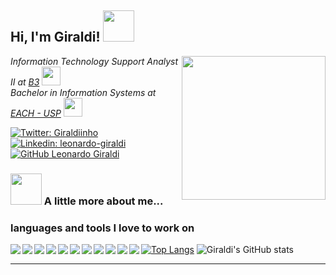 <h2> Hi, I'm Giraldi! <img src="https://media.giphy.com/media/mGcNjsfWAjY5AEZNw6/giphy.gif" width="50"></h2>
<img align='right' src="https://media.giphy.com/media/fkZukR450RQ1qnGaq9/giphy.gif" width="230">
<p>
  <em>Information Technology Support Analyst II at 
    <a href="http://www.b3.com.br/pt_br/">B3</a>
    <img src="https://investidorsardinha.r7.com/wp-content/uploads/2020/04/b3.png" width="30">
    </br>
    Bachelor in Information Systems at 
    <a href="http://www.each.usp.br/">EACH - USP</a>
    <img src="https://upload.wikimedia.org/wikipedia/commons/8/83/Logo_EACH-USP.svg" width="30"> 
  </em>
</p>

[![Twitter: Giraldiinho](https://img.shields.io/twitter/follow/Giraldiinho?style=social)](https://twitter.com/Giraldiinho)
[![Linkedin: leonardo-giraldi](https://img.shields.io/badge/-leonardogiraldi-blue?style=flat-square&logo=Linkedin&logoColor=white&link=https://www.linkedin.com/in/leonardo-giraldi/)](https://www.linkedin.com/in/leonardo-giraldi/)
[![GitHub Leonardo Giraldi](https://img.shields.io/github/followers/leogiraldimg?label=follow&style=social)](https://github.com/leogiraldimg)

### <img src="https://media.giphy.com/media/VgCDAzcKvsR6OM0uWg/giphy.gif" width="50"> A little more about me...

### languages and tools I love to work on

<div class="row">
  <img src="https://img.icons8.com/color/25/000000/javascript.png" align="left" />
  <img src="https://img.icons8.com/color/25/000000/react-native.png" align="left" />
  <img src="https://img.icons8.com/color/25/000000/nodejs.png" align="left" />
  <img src="https://img.icons8.com/color/25/000000/python.png" align="left" />
  <img src="https://img.icons8.com/color/25/000000/vue-js.png" align="left" />
  <img src="https://img.icons8.com/color/25/000000/ansible.png" align="left" />
  <img src="https://img.icons8.com/color/25/000000/sass-avatar.png" align="left" />
  <img src="https://img.icons8.com/color/25/000000/ubuntu--v1.png" align="left" />
  <img src="https://img.icons8.com/color/25/000000/docker.png" align="left" />
  <img src="https://img.icons8.com/color/25/000000/mongodb.png" align="left" />
  <img src="https://img.icons8.com/color/25/000000/visual-studio-code-2019.png" align="left" />
</div>

[![Top Langs](https://github-readme-stats.vercel.app/api/top-langs/?username=leogiraldimg&layout=compact&theme=tokyonight)](https://github.com/leogiraldimg)
![Giraldi's GitHub stats](https://github-readme-stats.vercel.app/api?username=leogiraldimg&show_icons=true&theme=tokyonight)

---
